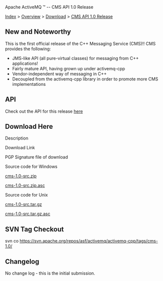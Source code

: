 Apache ActiveMQ ™ -- CMS API 1.0 Release 

[Index](index.html) > [Overview](overview.md) > [Download](OverviewOverview/Overview/download.md) > [CMS API 1.0 Release](Index/Overview/DownloadIndex/Overview/Download/Index/Overview/Download/cms-api-10-release.md)

New and Noteworthy
------------------

This is the first official release of the C++ Messaging Service (CMS)!! CMS provides the following:

*   JMS-like API (all pure-virtual classes) for messaging from C++ applications!
*   Fairly mature API, having grown up under activemq-cpp
*   Vendor-independent way of messaging in C++
*   Decoupled from the activemq-cpp library in order to promote more CMS implementations

API
---

Check out the API for this release [here](http://activemq.apache.org/cms/api_docs/cms-1.0)

Download Here
-------------

Description

Download Link

PGP Signature file of download

Source code for Windows

[cms-1.0-src.zip](http://www.apache.org/dyn/closer.cgi/activemq/activemq-cpp/source/cms-1.0-src.zip)

[cms-1.0-src.zip.asc](http://www.apache.org/dist/activemq/activemq-cpp/source/cms-1.0-src.zip.asc)

Source code for Unix

[cms-1.0-src.tar.gz](http://www.apache.org/dyn/closer.cgi/activemq/activemq-cpp/source/cms-1.0-src.tar.gz)

[cms-1.0-src.tar.gz.asc](http://www.apache.org/dist/activemq/activemq-cpp/source/cms-1.0-src.tar.gz.asc)

SVN Tag Checkout
----------------

svn co https://svn.apache.org/repos/asf/activemq/activemq-cpp/tags/cms-1.0/

Changelog
---------

No change log - this is the initial submission.

